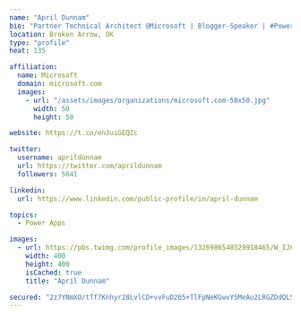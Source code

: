 ```yaml
---
name: "April Dunnam"
bio: "Partner Technical Architect @Microsoft | Blogger-Speaker | #PowerApps, #PowerAutomate, #Office365, #SharePoint | #WIT | #Karaoke Queen"
location: Broken Arrow, OK
type: "profile"
heat: 135

affiliation:
  name: Microsoft
  domain: microsoft.com
  images:
    - url: "/assets/images/organizations/microsoft.com-50x50.jpg"
      width: 50
      height: 50

website: https://t.co/enJuiGEQZc

twitter:
  username: aprildunnam
  url: https://twitter.com/aprildunnam
  followers: 5641

linkedin:
  url: https://www.linkedin.com/public-profile/in/april-dunnam

topics:
  - Power Apps

images:
  - url: https://pbs.twimg.com/profile_images/1326986540329918465/W_IJ6Ih2_400x400.jpg
    width: 400
    height: 400
    isCached: true
    title: "April Dunnam"

secured: "2z7YNmXO/tTf7Knhyr28LvlCD+vvFuD265+TlFpNeKGwvY5MeAu2LRGZDdQL5TouyfCzY83TTNvq6ZZrYZQX/KrIXP5zr1y2QsCljct1tSmnMYlP+/I4wyoByU2zRFOSmsuugiHFs6SBiw902WY2gobQMJFhlXOaFpt3mosqVrv01e+uUcdJCx3CI2tyJfxyOF1acXEHQZYWKMa6ftj4UqjwSYNQtIg/GNG0lQCa9A3Jxa2kNUJGaOWlVjd3gKwSC+hk6Y1cASphvn08PDUaZ8agD0JtZoTZnTaccdRi9XBalPDfhTiND5+SoqQuN4RtPBsvOOxvElmicuWMEVwG0SNvFhFt+KQVzy3gD2b6JMW3S8qMpeagpqlJMXeF2foVrVPOnaKAbwS1PvzoIkyG0IGVTlgKMDWQidz3WqfTjZQ=;pnFcPKaGBRua+ovKFGf/IQ=="
---
```


